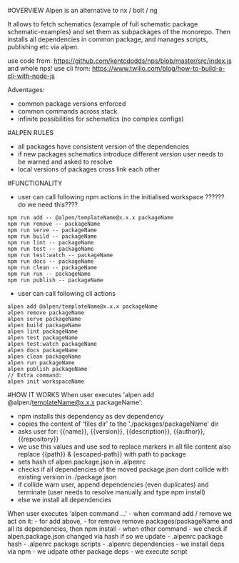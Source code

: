 #OVERVIEW
Alpen is an alternative to nx / bolt / ng

It allows to fetch schematics (example of full schematic package schematic-examples) and
set them as subpackages of the monorepo. Then installs all dependencies in common package, 
and manages scripts, publishing etc via alpen.

use code from: https://github.com/kentcdodds/nps/blob/master/src/index.js and whole nps!
use cli from: https://www.twilio.com/blog/how-to-build-a-cli-with-node-js

Adventages:
   - common package versions enforced
   - common commands across stack
   - infinite possibilities for schematics (no complex configs)

#ALPEN RULES
   - all packages have consistent version of the dependencies
   - if new packages schematics introduce different version user needs to be warned and asked to resolve
   - local versions of packages cross link each other
   
#FUNCTIONALITY
   - user can call following npm actions in the initialised workspace ?????? do we need this????
    
    npm run add -- @alpen/templateName@x.x.x packageName
    npm run remove -- packageName
    npm run serve -- packageName
    npm run build -- packageName
    npm run lint -- packageName
    npm run test -- packageName
    npm run test:watch -- packageName
    npm run docs -- packageName
    npm run clean -- packageName
    npm run run -- packageName
    npm run publish -- packageName
    
   - user can call following cli actions
    
    alpen add @alpen/templateName@x.x.x packageName
    alpen remove packageName
    alpen serve packageName
    alpen build packageName
    alpen lint packageName
    alpen test packageName
    alpen test:watch packageName
    alpen docs packageName
    alpen clean packageName
    alpen run packageName
    alpen publish packageName
    // Extra command:
    alpen init workspaceName

#HOW IT WORKS
When user executes 'alpen add @alpen/templateName@x.x.x packageName':
   - npm installs this dependency as dev dependency
   - copies the content of 'files dir' to the './packages/packageName' dir
   - asks user for: {{name}}, {{version}}, {{description}}, {{author}}, {{repository}}
   - we use this values and use sed to replace markers in all file content also replace {{path}} & {escaped-path}} with path to package
   - sets hash of alpen.package.json in .alpenrc
   - checks if all dependencies of the moved package.json dont collide with existing version in ./package.json
   - if collide warn user, append dependencies (even duplicates) and terminate (user needs to resolve manually and type npm install)
   - else we install all dependencies
   
When user executes 'alpen command ...'
    - when command add / remove we act on it:
       - for add above,
       - for remove remove packages/packageName and all its dependencies, then npm install
    - when other command 
       - we check if alpen.package.json changed via hash if so we update
           - .alpenrc package hash
           - .alpenrc package scripts
           - .alpenrc dependencies
       - we install deps via npm
       - we udpate other package deps
       - we execute script
